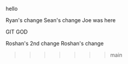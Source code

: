 hello


Ryan's change
Sean's change
Joe was here









GIT GOD







Roshan's 2nd change
Roshan's change
>>>>>>> main
